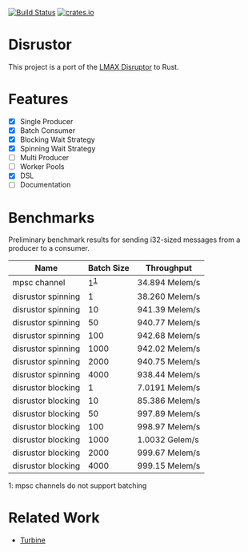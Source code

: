 [![Build Status](https://dev.azure.com/sklosegithub/disrustor/_apis/build/status/sklose.disrustor?branchName=master)](https://dev.azure.com/sklosegithub/disrustor/_build/latest?definitionId=2&branchName=master)
[![crates.io](https://img.shields.io/crates/v/disrustor.svg)](https://crates.io/crates/disrustor)

# Disrustor

This project is a port of the [LMAX Disruptor](https://lmax-exchange.github.io/disruptor/) to Rust.

# Features

- [x] Single Producer
- [x] Batch Consumer
- [X] Blocking Wait Strategy
- [X] Spinning Wait Strategy
- [ ] Multi Producer
- [ ] Worker Pools
- [X] DSL
- [ ] Documentation

# Benchmarks

Preliminary benchmark results for sending i32-sized messages from a producer to a consumer.

| Name | Batch Size | Throughput |
|------|------------|------------|
| mpsc channel | 1<sup>[1](#mpsc-footnote)</sup> | 34.894 Melem/s |
| disrustor spinning | 1 | 38.260 Melem/s |
| disrustor spinning | 10 | 941.39 Melem/s |
| disrustor spinning | 50 | 940.77 Melem/s |
| disrustor spinning | 100 | 942.68 Melem/s |
| disrustor spinning | 1000 | 942.02 Melem/s |
| disrustor spinning | 2000 | 940.75 Melem/s |
| disrustor spinning | 4000 | 938.44 Melem/s |
| disrustor blocking | 1 | 7.0191 Melem/s |
| disrustor blocking | 10 | 85.386 Melem/s |
| disrustor blocking | 50 | 997.89 Melem/s |
| disrustor blocking | 100 | 998.97 Melem/s |
| disrustor blocking | 1000 | 1.0032 Gelem/s |
| disrustor blocking | 2000 | 999.67 Melem/s |
| disrustor blocking | 4000 | 999.15 Melem/s |

<a name="mpsc-footnote">1</a>: mpsc channels do not support batching

# Related Work

- [Turbine](https://github.com/polyfractal/Turbine)